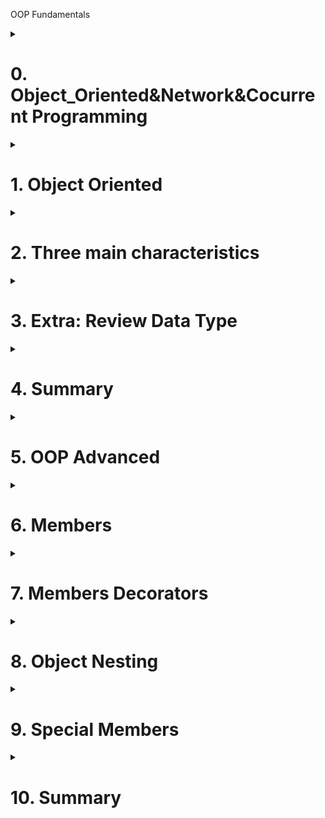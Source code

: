 OOP Fundamentals

<details>
<summary><h1>0. Object_Oriented&Network&Cocurrent Programming</h1></summary>

## 0.1 Module 3 introduction

This module will include following three parts:

![Python_File_Operation](/_Python_full_stack/imgs/Module_3.jpg)

- Object-oriented: Python support two programming method - Functional programming and Object oriented programming
  - Functional programming
    ```python
    # define function
    def func():
      print("This is a function")

    # execute function
    func()
    ```
  - Object oriented programming
    ```python
    # define class
    class Foo(object):
      # define a method in class
      def func(self):
        print("This is a method")

    obj = Foo() # instanclize class
    obj.func()  # execute class's method
    ```
- Network programming
- Concurrent programming

## 0.2 Introduction
![Python_File_Operation](/_Python_full_stack/imgs/Module_3_1_1.png)
- Introduction to Object-Oriented Programming
- Three Main Features of Object-Oriented Programming
  - Encapsulation
  - Inheritance
  - Ploymorphism
- Revisiting Data Types

</details>

<details>
<summary><h1>1. Object Oriented</h1></summary>

To implement a specific function or functions using object-oriented programming, you need to follow two steps:
- Define a class: Within the class, define methods to implement the specific functionality.
- Instantiate the class: Create an object from the class, and use the object to call and execute the methods.

```python
class Message:

    def send_email(self, email, content):
        data = "给{}发邮件，内容是：{}".format(email,content)
        print(data)


msg_object = Message() # 实例化一个对象 msg_object，创建了一个一块区域。
msg_object.send_email("wupeiqi@live.com","注册成功")
```
> [!NOTE]
> Class names should start with an uppercase letter and use camel case naming.
> In Python 3 and later, all classes inherit from object by default.
> Functions written within a class are called methods.
> The first parameter of every method is self.

## 1.1 Object and self
In each class, you can define a special method called __init__ (initialization method). This method is automatically executed when an object is created from the class, i.e., object = Class().

> [!TIP]
> The function of __init__.py file?
> In Python, the __init__.py file is used to mark a directory as a Python package. It is used to initialize the package when it is imported. The __init__.py file can contain code that will be executed when the package is imported, as well as function definitions and variable assignments.

···python
class Message:

    def __init__(self, content):
        self.data = content   # self means the obejct which are using this method

    def send_email(self, email):
        data = "给{}发邮件，内容是：{}".format(email, self.data)
        print(data)

    def send_wechat(self, vid):
        data = "给{}发微信，内容是：{}".format(vid, self.data)
        print(data)
        
msg_object = Message("Register Success")   # When this is run, it will automatically run __init__ method, it can be considered running following two steps
  1. create a object based on class, one space in memory
  2. When the __init__ method is executed, the module passes the memory address of the created area as the self parameter.
···

> [!IMPORTANT]
> Key information users need to know to achieve their goal.
> self is essentially a parameter. This parameter is provided internally by Python and essentially refers to the object that is calling the current method.
> An object is a “block of memory” instantiated from a class, which initially contains no data. Through the class’s __init__ method, some data can be initialized in this memory.

## 1.2 Common members

When writing object-oriented code, the most common members are:
- Instance Variables: Belong to the object and can only be accessed through the object.
- Bound Methods: Belong to the class and can be called through the object or the class.

```python
class Person:

    def __init__(self, n1, n2):
        # Instance Variables
        self.name = n1
        self.age = n2
	
    # Bound Methods
    def show(self):
        msg = "我叫{}，今年{}岁。".format(self.name, self.age)
        print(msg)

    def all_message(self):
        msg = "我是{}人，我叫{}，今年{}岁。".format(Person.country, self.name, self.age)
        print(msg)

    def total_message(self):
        msg = "我是{}人，我叫{}，今年{}岁。".format(self.country, self.name, self.age)
        print(msg)
```
How to run execute boundary methods?
p1 = Person("武沛齐",20)
p1.show()
或
p1 = Person("武沛齐",20)
Person.show(p1)



## 1.3 Application example

- 1.Encapsulating data into an object makes it easier to use later.
```python
   class UserInfo:
       def __init__(self, name, pwd,age):
           self.name = name
           self.password = pwd
           self.age = age
   
   
   def run():
       user_object_list = []
       # 用户注册
       while True:
           user = input("用户名：")
           if user.upper() == "Q":
               break
           pwd = input("密码")
           
           # user_object对象中有：name/password
           user_object = UserInfo(user, pwd,19)
           # user_dict = {"name":user,"password":pwd}
           
           user_object_list.append(user_object)
        # user_object_list.append(user_dict)
   
       # 展示用户信息
       for obj in user_object_list:
           print(obj.name, obj.password)

   ```
> [!IMPORTANT]
> Encapsulate data into an object to retrieve it later.
> Standardize data (constraints)

- 2.Encapsulate data into an object and process the raw data within methods.
```python
   user_list = ["用户-{}".format(i) for i in range(1,3000)]
   
   # 分页显示，每页显示10条
   while True:
       page = int(input("请输入页码："))
   
       start_index = (page - 1) * 10
       end_index = page * 10
   
       page_data_list = user_list[start_index:end_index]
       for item in page_data_list:
           print(item)
# Above method is not good.
```

```python
   class Pagination:
       def __init__(self, current_page, per_page_num=10):
           self.per_page_num = per_page_num
           
           if not current_page.isdecimal():
               self.current_page = 1
               return
           current_page = int(current_page)
           if current_page < 1:
               self.current_page = 1
               return
           self.current_page = current_page
   
       def start(self):
           return (self.current_page - 1) * self.per_page_num
   
       def end(self):
           return self.current_page * self.per_page_num
   
   
   user_list = ["用户-{}".format(i) for i in range(1, 3000)]
   
   # 分页显示，每页显示10条
   while True:
       page = input("请输入页码：")
   	
       # page，当前访问的页码
       # 10，每页显示10条数据
   	   # 内部执行Pagination类的init方法。
       pg_object = Pagination(page, 20)
       page_data_list = user_list[ pg_object.start() : pg_object.end() ]
       for item in page_data_list:
           print(item)
```
> [!IMPORTANT]
> Encapsulate data into an object and then retrieve the data from the object.

- 3.Create multiple objects from a class and modify the data within the objects using methods.

   ```python
   class Police:
       """警察"""
   
       def __init__(self, name, role):
           self.name = name
           self.role = role
           if role == "队员":
               self.hit_points = 200
           else:
               self.hit_points = 500
   
       def show_status(self):
           """ 查看警察状态 """
           message = "警察{}的生命值为:{}".format(self.name, self.hit_points)
           print(message)
   
       def bomb(self, terrorist_list):
           """ 投炸弹，炸掉恐怖分子 """
           for terrorist in terrorist_list:
               terrorist.blood -= 200
               terrorist.show_status()
   
   """
   p1 = Police("武沛齐","队员")
   p1.show_status()
   p1.bomb(["alex","李杰"])
   
   p2 = Police("日天","队长")
   p2.show_status()
   p2.bomb(["alex","李杰"])
   """
   
   
   
   class Terrorist:
       """ 恐怖分子 """
   
       def __init__(self, name, blood=300):
           self.name = name
           self.blood = blood
   
       def shoot(self, police_object):
           """ 开枪射击某个警察 """
           police_object.hit_points -= 5
           police_object.show_status()
           
           self.blood -= 2
   
       def strafe(self, police_object_list):
           """ 扫射某些警察 """
           for police_object in police_object_list:
               police_object.hit_points -= 8
               police_object.show_status()
   
       def show_status(self):
           """ 查看恐怖分子状态 """
           message = "恐怖分子{}的血量值为:{}".format(self.name, self.blood)
           print(message)
   
   """
   t1 = Terrorist('alex')
   t2 = Terrorist('李杰',200)
   """
           
   def run():
       # 1.创建3个警察
       p1 = Police("武沛齐", "队员")
       p2 = Police("苑昊", "队员")
       p3 = Police("于超", "队长")
   
       # 2.创建2个匪徒
       t1 = Terrorist("alex")
       t2 = Terrorist("eric")
       
   
       # alex匪徒射击于超警察
       t1.shoot(p3)
   
       # alex扫射
       t1.strafe([p1, p2, p3])
   
       # eric射击苑昊
       t2.shoot(p2)
   
       # 武沛齐炸了那群匪徒王八蛋
       p1.bomb([t1, t2])
       
       # 武沛齐又炸了一次alex
       p1.bomb([t1])
   
   
   if __name__ == '__main__':
       run()
   ```

> [!IMPORTANT]
> When to use OOP?
> Data Encapsulation Only
> Encapsulate Data + Process Data with Methods.
> Create Multiple Objects with Similar Functionality.
</details>





<details>
<summary><h1>2. Three main characteristics</h1></summary>

Object-oriented programming exists in many languages, and this programming paradigm has three main features: encapsulation, inheritance, and polymorphism.

## 2.1 Encapsulation

Encapsulation is mainly reflected in two aspects:
- Encapsulating similar methods into a class: For example, in the above example, methods related to terrorists are written in the Terrorist class, and methods related to police are written in the Police class.
- Encapsulating data into objects: When instantiating an object, you can encapsulate some data in the object using the __init__ initialization method, making it easier to use later.

## 2.2 Inheritance
In object-oriented programming, there is also the concept that a subclass can inherit methods and class variables from its parent class (it doesn’t copy them; the parent class still owns them, and the subclass can just inherit them).

![Python_File_Operation](/_Python_full_stack/imgs/Module_3_2_2.png)

```python
class Base:

    def func(self):
        print("Base.func")

class Son(Base):
    
    def show(self):
        print("Son.show")
        
s1 = Son()
s1.show()
s1.func() # 优先在自己的类中找，自己没有才去父类。

s2 = Base()
s2.func()
```

> [!IMPORTANT]
> Inhenitanec summary
> When executing object.method, it first looks in the class associated with the current object. If not found, it then looks in its parent class.
> Python supports multiple inheritance: it inherits from the left first, then from the right.
> What is self? It refers to the class corresponding to self to get members. If not found, it follows the inheritance hierarchy upwards.

## 2.3 Ploymorphism

Polymorphism, literally translated, means “many forms.”

- Polymorphism in other programming languages
- Polymorphism in Python

Because Python has no restrictions on data types, it naturally supports polymorphism.

```python
def func(arg):
    v1 = arg.copy() # 浅拷贝
    print(v1)
    
func("武沛齐")
func([11,22,33,44])
```

```python
class Email(object):
    def send(self):
        print("发邮件")

        
class Message(object):
    def send(self):
        print("发短信")
        
        
        
def func(arg):
    v1 = arg.send()
    print(v1)
    

v1 = Email()
func(v1)

v2 = Message()
func(v2)
```

## 2.4 Three main characteristics Summary

- Encapsulation: Encapsulate methods into a class or encapsulate data into an object to facilitate future use.
- Inheritance: Extract common methods from classes into a base class to implement them.
- Polymorphism: Python inherently supports polymorphism (this approach is called duck typing). The simplest example is the following code.
  ```python
  def func(arg):
      v1 = arg.copy() # 浅拷贝
      print(v1)
      
  func("武沛齐")
  func([11,22,33,44])
  ```
</details>

<details>
<summary><h1>3. Extra: Review Data Type</h1></summary>

![Python_File_Operation](/_Python_full_stack/imgs/Module_3_3_1.png)

After getting a basic understanding of object-oriented programming, let’s revisit what we learned earlier: str, list, dict, etc. These are all classes, and you can create different objects from these classes.


```python
# 实例化一个str类的对象v1
v1 = str("武沛齐") 

# 通过对象执行str类中的upper方法。
data = v1.upper()

print(data)
```

</details>


<details>
<summary><h1>4. Summary</h1></summary>

- 1. Relationship between Classes and Objects:
A class is a blueprint for creating objects. An object is an instance of a class. For example, if Person is a class, then person1 and person2 are objects (instances) of that class.
- 2. Common Members in Object-Oriented Programming:
  - Bound Methods: Methods that belong to the class and can be called through the object or the class itself.
  - Instance Variables: Variables that belong to the object and can only be accessed through the object.
- 3. What is self?:
self is a reference to the current instance of the class. It is used to access variables and methods associated with the object.
- 4. Three Main Features of Object-Oriented Programming:
  - Encapsulation: Bundling data and methods that operate on the data into a single unit (class).
  - Inheritance: A mechanism where a new class inherits attributes and methods from an existing class.
  - Polymorphism: The ability to present the same interface for different underlying data types.
- 5. Applications of Object-Oriented Programming:
  - Data Encapsulation: Encapsulating data within an object for easier management and access.
  - Encapsulating Data + Processing with Methods: Encapsulating data and using methods to process and manipulate the data.
  - Creating Multiple Objects with Similar Functionality: Creating multiple objects from the same class, each with the same methods and attributes.
- 6. Additional Information:
  - In Python 3, all classes inherit from object by default, even if it is not explicitly stated. This makes them “new-style” classes.
  - In Python 2, there is a distinction between “classic” classes (which do not inherit from object) and “new-style” classes (which do).

</details>

<details>
<summary><h1>5. OOP Advanced</h1></summary>

This module will include following three parts:

![Python_File_Operation](/_Python_full_stack/imgs/Module_03_5_1.png)

Today’s Summary:

- Members
  - Variables
    - Instance Variables
    - Class Variables
  - Methods
    - Bound Methods
    - Class Methods
    - Static Methods
  - Properties
- Member Modifiers (Public/Private)
- “Object Nesting”
- Special Members

</details>

<details>
<summary><h1>6. Members</h1></summary>
	
- Variables
  - Instance Variables
  - Class Variables
- Methods
  - Bound Methods
  - Class Methods
  - Static Methods
- Properties

### 6.1 Variables
- Instance Variables: Belong to an object, with each object maintaining its own data.
- Class Variables: Belong to the class and can be shared by all objects, generally used to provide common data to objects (similar to global variables).

```python
class Person(object):
    country = "中国"

    def __init__(self, name, age):
        self.name = name
        self.age = age

    def show(self):
        # message = "{}-{}-{}".format(Person.country, self.name, self.age)
        message = "{}-{}-{}".format(self.country, self.name, self.age)  # same output as above
        print(message)

print(Person.country) # 中国


p1 = Person("武沛齐",20)
print(p1.name)
print(p1.age)
print(p1.country) # 中国

p1.show() # 中国-武沛齐-20
```

Q1: Pay attention to the difference between read and write as follows

```python
class Person(object):
    country = "中国"

    def __init__(self, name, age):
        self.name = name
        self.age = age

    def show(self):
        message = "{}-{}-{}".format(self.country, self.name, self.age)
        print(message)

print(Person.country) # 中国

p1 = Person("武沛齐",20)
print(p1.name) # 武沛齐
print(p1.age) # 20
print(p1.country) # 中国
p1.show() # 中国-武沛齐-20

p1.name = "root"     # 在对象p1中讲name重置为root
p1.num = 19          # 在对象p1中新增实例变量 num=19
p1.country = "china" # 在对象p1中新增实例变量 country="china"

print(p1.country)   # china
print(Person.country) # 中国
```

```python
class Person(object):
    country = "中国"

    def __init__(self, name, age):
        self.name = name
        self.age = age

    def show(self):
        message = "{}-{}-{}".format(self.country, self.name, self.age)
        print(message)

print(Person.country) # 中国

Person.country = "美国"


p1 = Person("武沛齐",20)
print(p1.name) # 武沛齐
print(p1.age) # 20
print(p1.country) # 美国
```

Q2: Read and write for inheritance

```python
class Base(object):
    country = "中国"


class Person(Base):

    def __init__(self, name, age):
        self.name = name
        self.age = age

    def show(self):
        message = "{}-{}-{}".format(Person.country, self.name, self.age)
        # message = "{}-{}-{}".format(self.country, self.name, self.age)
        print(message)


# 读
print(Base.country) # 中国
print(Person.country) # 中国

obj = Person("武沛齐",19)
print(obj.country) # 中国

# 写
Base.country = "china"
Person.country = "泰国" # add a class variable within Person class
obj.country = "日本"    # add a instance variable for object obj
```
Interview Questions

```python
class Parent(object):
    x = 1


class Child1(Parent):
    pass


class Child2(Parent):
    pass


print(Parent.x, Child1.x, Child2.x) # 1 1 1

Child1.x = 2
print(Parent.x, Child1.x, Child2.x) # 1 2 1

Parent.x = 3
print(Parent.x, Child1.x, Child2.x) # 3 2 3
```

### 6.2 Methods

- Bound Methods: Have a default self parameter and are called by an object (in this case, self refers to the object calling the method). [Callable by both objects and classes]
- Class Methods: Have a default cls parameter and can be called by either a class or an object (in this case, cls refers to the class calling the method). [Callable by both objects and classes]
- Static Methods: Have no default parameters and can be called by both classes and objects. [Callable by both objects and classes]

```python
class Foo(object):

    def __init__(self, name,age):
        self.name = name
        self.age = age

    def f1(self):
        print("绑定方法", self.name)

    @classmethod
    def f2(cls):
        print("类方法", cls)

    @staticmethod
    def f3():
        print("静态方法")
        
# bounding method （object）
obj = Foo("武沛齐",20)
obj.f1() # Foo.f1(obj)-> not used like this in general, this use bounding method through class


# class method
Foo.f2()  # cls就是当前调用这个方法的类。（类） cls is Foo class
obj.f2()  # cls就是当前调用这个方法的对象的类。 cls is Foo class


# static method
Foo.f3()  # 类执行执行方法（类）
obj.f3()  # 对象执行执行方法
```
In Python, methods are quite flexible and can be called by both objects and classes. However, in languages like Java and C#, bound methods can only be called by objects, while class methods or static methods can only be called by classes.

```python
import os
import requests

class Download(object):

    def __init__(self, folder_path):
        self.folder_path = folder_path

    @staticmethod
    def download_dou_yin():
        # 下载抖音
        res = requests.get('.....')

        with open("xxx.mp4", mode='wb') as f:
            f.write(res.content)

    def download_dou_yin_2(self):
        # 下载抖音
        res = requests.get('.....')
        path = os.path.join(self.folder_path, 'xxx.mp4')
        with open(path, mode='wb') as f:
            f.write(res.content)


obj = Download("video")
obj.download_dou_yin()

```

### 6.3 Property

Properties are actually created by combining bound methods with special decorators, allowing us to call methods without parentheses in the future. For example:
Property = Bounding Method + Decorator
```python
class Foo(object):

    def __init__(self, name):
        self.name = name

    def f1(self):
        return 123

    @property
    def f2(self):
        return 123


obj = Foo("武沛齐")

v1 = obj.f1()
print(v1)

v2 = obj.f2  # No need to use ()
print(v2)
```

There are two ways to write properties:
- Method 1, use decorator
```python
  class C(object):
      
      @property
      def x(self):
          pass
      
      @x.setter          # very rare to use
      def x(self, value):
          pass
      
      @x.deleter
      def x(self):
  		pass
          
  obj = C()
  
  obj.x
  obj.x = 123
  del obj.x
```
- Method 2, use defineing variables
```python
  class C(object):
      
      def getx(self): 
  		pass
      
      def setx(self, value): 
  		pass
          
      def delx(self): 
  		pass
          
      x = property(getx, setx, delx, "I'm the 'x' property.")
      
  obj = C()
  
  obj.x
  obj.x = 123
  del obj.xa
```


Django源码一撇：

```python
class WSGIRequest(HttpRequest):
    def __init__(self, environ):
        script_name = get_script_name(environ)
        # If PATH_INFO is empty (e.g. accessing the SCRIPT_NAME URL without a
        # trailing slash), operate as if '/' was requested.
        path_info = get_path_info(environ) or '/'
        self.environ = environ
        self.path_info = path_info
        # be careful to only replace the first slash in the path because of
        # http://test/something and http://test//something being different as
        # stated in https://www.ietf.org/rfc/rfc2396.txt
        self.path = '%s/%s' % (script_name.rstrip('/'),
                               path_info.replace('/', '', 1))
        self.META = environ
        self.META['PATH_INFO'] = path_info
        self.META['SCRIPT_NAME'] = script_name
        self.method = environ['REQUEST_METHOD'].upper()
        # Set content_type, content_params, and encoding.
        self._set_content_type_params(environ)
        try:
            content_length = int(environ.get('CONTENT_LENGTH'))
        except (ValueError, TypeError):
            content_length = 0
        self._stream = LimitedStream(self.environ['wsgi.input'], content_length)
        self._read_started = False
        self.resolver_match = None

    def _get_scheme(self):
        return self.environ.get('wsgi.url_scheme')

    def _get_post(self):
        if not hasattr(self, '_post'):
            self._load_post_and_files()
        return self._post

    def _set_post(self, post):
        self._post = post

    @property
    def FILES(self):
        if not hasattr(self, '_files'):
            self._load_post_and_files()
        return self._files

    POST = property(_get_post, _set_post)
```

obj.POST             # run _get_post
obj.POST = ...       # run _set_post

</details>

<details>
<summary><h1>7. Members Decorators</h1></summary>

In Python, member modifiers refer to public and private.

- Public: These members can be accessed from anywhere.
- Private: These members can only be accessed within the class itself (members that start with two underscores are considered private).

```python
class Foo(object):

    def __init__(self, name, age):
        self.__name = name      # Private, can be used internally, can not be used externally
        self.age = age          # Public

    def get_data(self):
        return self.__name

    def get_age(self):
        return self.age


obj = Foo("武沛齐", 123)


# 公有成员
print(obj.age)
v1 = self.get_age()
print(v1)

# 私有成员
# print(obj.__name) # 错误，由于是私有成员，只能在类中进行使用。
v2 = obj.get_data()
print(v2)
```

Example 2:
```python
class Foo(object):

    def get_age(self):
        print("公有的get_age")

    def __get_data(self):             # Private Method, can only be used within class
        print("私有的__get_data方法")

    def proxy(self):
        print("公有的proxy")
        self.__get_data()


obj = Foo()
obj.get_age()

obj.proxy()
```

Example 3:
```python
class Foo(object):

    @property
    def __name(self):
        print("公有的get_age")

    @property
    def proxy(self):
        print("公有的proxy")
        self.__name
        return 1

obj = Foo()
v1 = obj.proxy
print(v1)

```
> [!IMPORTANT]
> Special reminder: Private members in the parent class cannot be inherited by the subclass.

> [!IMPORTANT]
> In conclusion, private members are generally not accessible from outside the class. However, with some special syntax, it is possible (this is seen in the Flask source code, but it is not recommended to write code this way).

When to use private or public? Can members be exposed as independent functions for external use?
- Yes, use public.
- No, use private and serve as an auxiliary function within the class.

</details>

<details>
<summary><h1>8. Object Nesting</h1></summary>

Example 1:
```python
class Student(object):
    """ 学生类 """

    def __init__(self, name, age):
        self.name = name
        self.age = age

    def message(self):
        data = "我是一名学生，我叫:{},我今年{}岁".format(self.name, self.age)
        print(data)

s1 = Student("武沛齐", 19)
s2 = Student("Alex", 19)
s3 = Student("日天", 19)

class Classes(object):
    """ 班级类 """

    def __init__(self, title):
        self.title = title
        self.student_list = []

    def add_student(self, stu_object):
        self.student_list.append(stu_object)

    def add_students(self, stu_object_list):
        for stu in stu_object_list:
            self.add_student(stu)

    def show_members(self):
        for item in self.student_list:
            # print(item)
            item.message()

c1 = Classes("三年二班")
c1.add_student(s1)
c1.add_students([s2, s3])

print(c1.title)
print(c1.student_list)
```

Example 2:
```python
class Student(object):
    """ 学生类 """

    def __init__(self, name, age, class_object):
        self.name = name
        self.age = age
        self.class_object = class_object

    def message(self):
        data = "我是一名{}班的学生，我叫:{},我今年{}岁".format(self.class_object.title, self.name, self.age)
        print(data)


class Classes(object):
    """ 班级类 """

    def __init__(self, title, school_object):
        self.title = title
        self.school_object = school_object


class School(object):
    """ 学校类 """

    def __init__(self, name):
        self.name = name


s1 = School("北京校区")
s2 = School("上海校区")

c1 = Classes("Python全栈", s1)
c2 = Classes("Linux云计算", s2)

user_object_list = [
    Student("武沛齐", 19, c1),
    Student("Alex", 19, c1),
    Student("日天", 19, c2)
]
for obj in user_object_list:
    print(obj.name, obj.class_object.title ,  obj.class_object.school_object.name)

```
</details>

<details>
<summary><h1>9. Special Members</h1></summary>

In Python classes, there are some special methods that follow the __method__ format. These methods have special meanings internally. Next, let’s discuss some common special members:

- '__init__', initialization method
```python
  class Foo(object):
      def __init__(self, name):
          self.name = name
  
  
  obj = Foo("武沛齐")
```
- '__new__', construction method. Was executed before __init__, create a object
  ```python
  class Foo(object):
      def __init__(self, name):
          print("第二步：初始化对象，在空对象中创建数据")
          self.name = name
  
      def __new__(cls, *args, **kwargs):
          print("第一步：先创建空对象并返回")
          return object.__new__(cls)
  
  
  obj = Foo("武沛齐")
  ```
  
- '__call__'
  ```python
  class Foo(object):
      def __call__(self, *args, **kwargs):
          print("执行call方法")
  
  
  obj = Foo()
  obj()    # object + () will trigger __call__ method
  ```
  
- '__str__'

  ```python
  class Foo(object):
  
      def __str__(self):
          return "哈哈哈哈"
  
  
  obj = Foo()
  data = str(obj)
  print(data)
  ```
  
- '__dict__'
get all instance variables and transfer it to dictionary
  ```python
  class Foo(object):
      def __init__(self, name, age):
          self.name = name
          self.age = age
  
  
  obj = Foo("武沛齐",19)
  print(obj.__dict__)
  ```
  
- '__getitem__', '__setitem__', '__delitem__'
  ```python
  class Foo(object):
  
      def __getitem__(self, item):            # support obj['x2']
          pass
  
      def __setitem__(self, key, value):      # support obj['x2'] = 123
          pass
  
      def __delitem__(self, key):             # support del obj['x2']
          pass
  
  
  obj = Foo("武沛齐", 19)
  
  obj["x1"]         # trigger __getitem__
  obj['x2'] = 123   # trigger __setitem__
  del obj['x3']     # trigger __delitem__
  ```
- '__enter__', '__exit__'

  ```python
  class Foo(object):
  
      def __enter__(self):
          print("进入了")
          return 666
  
      def __exit__(self, exc_type, exc_val, exc_tb):
          print("出去了")
  
  
  obj = Foo()
  with obj as data:
      print(data)
  ```
with ... as f, will trigger __enter__ method
when with is completed, will trigger __exit__ method
- '__add__'
```python
  class Foo(object):
      def __init__(self, name):
          self.name = name
  
      def __add__(self, other):
          return "{}-{}".format(self.name, other.name)
  
  
  v1 = Foo("alex")
  v2 = Foo("sb")
  
  # 对象+值，内部会去执行 对象.__add__方法，并将+后面的值当做参数传递过去。
  v3 = v1 + v2
  print(v3)
```
  
- '__iter__'
  - Iterators
    ```python
    # 迭代器类型的定义：
        1.当类中定义了 __iter__ 和 __next__ 两个方法。
        2.__iter__ 方法需要返回对象本身，即：self
        3. __next__ 方法，返回下一个数据，如果没有数据了，则需要抛出一个StopIteration的异常。
    	官方文档：https://docs.python.org/3/library/stdtypes.html#iterator-types
            
    # 创建 迭代器类型 ：
    	class IT(object):
            def __init__(self):
                self.counter = 0
    
            def __iter__(self):
                return self
    
            def __next__(self):
                self.counter += 1
                if self.counter == 3:
                    raise StopIteration()
                return self.counter
    
    # 根据类实例化创建一个迭代器对象：
        obj1 = IT()
        
        # v1 = obj1.__next__()
        # v2 = obj1.__next__()
        # v3 = obj1.__next__() # 抛出异常
        
        v1 = next(obj1) # obj1.__next__()
        print(v1)
    
        v2 = next(obj1)
        print(v2)
    
        v3 = next(obj1)
        print(v3)
    
    
        obj2 = IT()
        for item in obj2:  # 首先会执行迭代器对象的__iter__方法并获取返回值，一直去反复的执行 next(对象) 
            print(item)
            

    ```
An iterator object supports value retrieval through the next function. If the retrieval ends, it automatically raises a StopIteration exception. In a for loop, the __iter__ method is first executed to get an iterator object, and then the next function is repeatedly called to retrieve values (the loop terminates if a StopIteration exception is raised).

  - Generators
    ```python
    # 创建生成器函数
        def func():
            yield 1
            yield 2
        
    # 创建生成器对象（内部是根据生成器类generator创建的对象），生成器类的内部也声明了：__iter__、__next__ 方法。
        obj1 = func()
        
        v1 = next(obj1)
        print(v1)
    
        v2 = next(obj1)
        print(v2)
    
        v3 = next(obj1)
        print(v3)
    
    
        obj2 = func()
        for item in obj2:
            print(item)
    
    如果按照迭代器的规定来看，其实生成器类也是一种特殊的迭代器类（生成器也是一个中特殊的迭代器）。
    ```
  - Iterable Objects
    ```python
    # 如果一个类中有__iter__方法且返回一个迭代器对象 ；则我们称以这个类创建的对象为可迭代对象。
    
    class Foo(object):
        
        def __iter__(self):
            return 迭代器对象(生成器对象)
        
    obj = Foo() # obj是 可迭代对象。
    
    # 可迭代对象是可以使用for来进行循环，在循环的内部其实是先执行 __iter__ 方法，获取其迭代器对象，然后再在内部执行这个迭代器对象的next功能，逐步取值。
    for item in obj:
        pass
    ```

    ```python
    class IT(object):
        def __init__(self):
            self.counter = 0
    
        def __iter__(self):
            return self
    
        def __next__(self):
            self.counter += 1
            if self.counter == 3:
                raise StopIteration()
            return self.counter
    
    
    class Foo(object):
        def __iter__(self):
            return IT()
    
    
    obj = Foo() # 可迭代对象
    
    
    for item in obj: # 循环可迭代对象时，内部先执行obj.__iter__并获取迭代器对象；不断地执行迭代器对象的next方法。
        print(item)
    ```

</details>

<details>
<summary><h1>10. Summary</h1></summary>

- Members in Object-Oriented Programming
  - Variables
    - Instance Variables
    - Class Variables
  - Methods
    - Bound Methods
    - Class Methods
    - Static Methods
  - Properties
- Member Modifiers
- Data Nesting in Objects
- Special Members
- Important Concepts:
  - Iterators
  - Generators
  - Iterable Objects

</details>

































